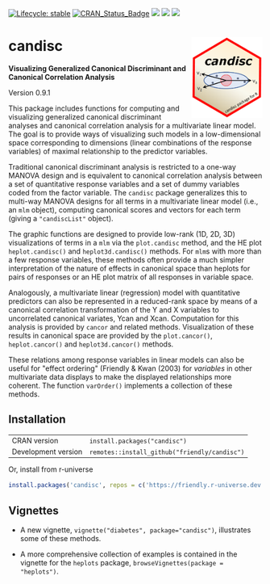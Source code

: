 <!-- badges: start -->

[![Lifecycle: stable](https://img.shields.io/badge/lifecycle-stable-brightgreen.svg)](https://lifecycle.r-lib.org/articles/stages.html#stable) 
[![CRAN_Status_Badge](http://www.r-pkg.org/badges/version/candisc)](https://cran.r-project.org/package=candisc)
[![](https://cranlogs.r-pkg.org/badges/grand-total/candisc)](https://cran.r-project.org/package=candisc)
[![](https://img.shields.io/badge/documentation-blue)](https://friendly.github.io/candisc)
[![](https://friendly.r-universe.dev/badges/candisc)](https://friendly.r-universe.dev) 

<!-- badges: end -->


# candisc  <img src="man/figures/logo.png" align="right" height="160px" />
**Visualizing Generalized Canonical Discriminant and Canonical Correlation Analysis**

Version 0.9.1

This package includes functions for computing and visualizing 
generalized canonical discriminant analyses 
and canonical correlation analysis
for a multivariate linear model.  The goal is to provide ways of visualizing
such models in a low-dimensional space corresponding to dimensions
(linear combinations of the response variables) of maximal relationship
to the predictor variables. 

Traditional canonical discriminant analysis is restricted to a one-way MANOVA
design and is equivalent to canonical correlation analysis between a set of quantitative
response variables and a set of dummy variables coded from the factor variable.
The `candisc` package generalizes this to multi-way MANOVA designs
for all terms in a multivariate linear model (i.e., an `mlm` object),
computing canonical scores and vectors for each term (giving a `"candiscList"` object).

The graphic functions are designed to provide low-rank (1D, 2D, 3D) visualizations of
terms in a `mlm` via the `plot.candisc` method, 
and the HE plot `heplot.candisc()` and `heplot3d.candisc()`
methods.
For `mlm`s with more than a few response variables, these methods often provide a 
much simpler interpretation of the nature of effects in canonical space than
heplots for pairs of responses or an HE plot matrix of all responses in variable space.

Analogously, a multivariate linear (regression) model with quantitative predictors can also be
represented in a reduced-rank space by means of a canonical correlation
transformation of the Y and X variables to uncorrelated canonical variates,
Ycan and Xcan.  Computation for this analysis is provided by `cancor`
and related methods.  Visualization of these results in canonical space
are provided by the `plot.cancor()`,  `heplot.cancor()` 
and `heplot3d.cancor()` methods.

These relations among response variables in linear models can also be
useful for "effect ordering"
(Friendly & Kwan (2003)
for *variables* in other multivariate data displays to make the
displayed relationships more coherent.  The function `varOrder()`
implements a collection of these methods.


## Installation

|                     |                                               |
|---------------------|-----------------------------------------------|
| CRAN version        | `install.packages("candisc")`                 |
| Development version | `remotes::install_github("friendly/candisc")` |

Or, install from r-universe

```r
install.packages('candisc', repos = c('https://friendly.r-universe.dev')
```

## Vignettes

* A new vignette, `vignette("diabetes", package="candisc")`,
illustrates some of these methods.

* A more comprehensive collection of examples is contained in the vignette for the `heplots` package,
`browseVignettes(package = "heplots")`.


 
